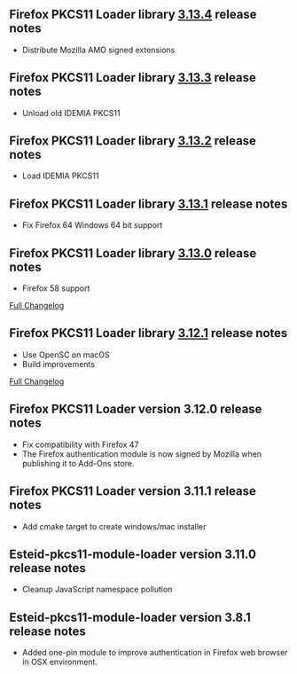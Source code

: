Firefox PKCS11 Loader library [3.13.4](https://github.com/open-eid/firefox-pkcs11-loader/releases/tag/v3.13.4) release notes
--------------------------------------
- Distribute Mozilla AMO signed extensions

Firefox PKCS11 Loader library [3.13.3](https://github.com/open-eid/firefox-pkcs11-loader/releases/tag/v3.13.3) release notes
--------------------------------------
- Unload old IDEMIA PKCS11

Firefox PKCS11 Loader library [3.13.2](https://github.com/open-eid/firefox-pkcs11-loader/releases/tag/v3.13.2) release notes
--------------------------------------
- Load IDEMIA PKCS11

Firefox PKCS11 Loader library [3.13.1](https://github.com/open-eid/firefox-pkcs11-loader/releases/tag/v3.13.1) release notes
--------------------------------------
- Fix Firefox 64 Windows 64 bit support

Firefox PKCS11 Loader library [3.13.0](https://github.com/open-eid/firefox-pkcs11-loader/releases/tag/v3.13.0) release notes
--------------------------------------
- Firefox 58 support

[Full Changelog](https://github.com/open-eid/firefox-pkcs11-loader/compare/v3.12.1...v3.13.0)

Firefox PKCS11 Loader library [3.12.1](https://github.com/open-eid/firefox-pkcs11-loader/releases/tag/v3.12.1) release notes
--------------------------------------
- Use OpenSC on macOS
- Build improvements

[Full Changelog](https://github.com/open-eid/firefox-pkcs11-loader/compare/v3.12.0...v3.12.1)


Firefox PKCS11 Loader version 3.12.0 release notes
--------------------------------------
- Fix compatibility with Firefox 47
- The Firefox authentication module is now signed by Mozilla when publishing it to Add-Ons store.  


Firefox PKCS11 Loader version 3.11.1 release notes
--------------------------------------
- Add cmake target to create windows/mac installer


Esteid-pkcs11-module-loader version 3.11.0 release notes
--------------------------------------
- Cleanup JavaScript namespace pollution


Esteid-pkcs11-module-loader version 3.8.1 release notes
--------------------------------------
- Added one-pin module to improve authentication in Firefox web browser in OSX environment.

